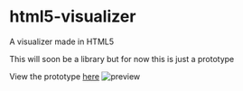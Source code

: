 # html5-visualizer
A visualizer made in HTML5

This will soon be a library but for now this is just a prototype

View the prototype [here](http://edkek.io)
![preview](http://i.imgur.com/z115FzG.jpg)
